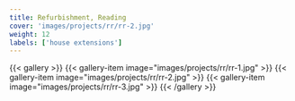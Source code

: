 ```yaml
---
title: Refurbishment, Reading
cover: 'images/projects/rr/rr-2.jpg'
weight: 12
labels: ['house extensions']
---
```


{{< gallery >}}
{{< gallery-item image="images/projects/rr/rr-1.jpg" >}}
{{< gallery-item image="images/projects/rr/rr-2.jpg" >}}
{{< gallery-item image="images/projects/rr/rr-3.jpg" >}}
{{< /gallery >}}